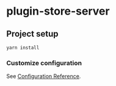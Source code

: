 # plugin-store-server

## Project setup
```
yarn install
```

### Customize configuration
See [Configuration Reference](https://github.com/Akryum/nodepack).
